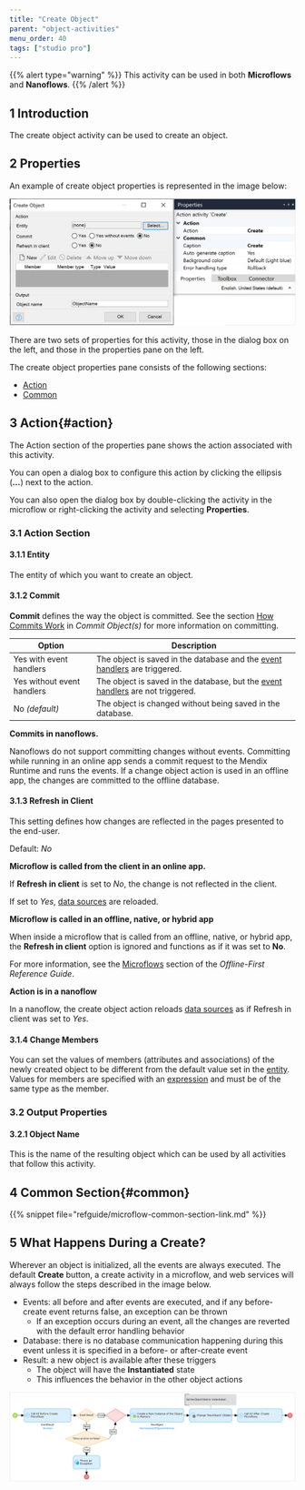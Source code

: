 ```yaml
---
title: "Create Object"
parent: "object-activities"
menu_order: 40
tags: ["studio pro"]
---
```


{{% alert type="warning" %}}
This activity can be used in both **Microflows** and **Nanoflows**.
{{% /alert %}}

## 1 Introduction 

The create object activity can be used to create an object.

## 2 Properties

An example of create object properties is represented in the image below:

![create object properties](attachments/object-activities/create-properties.png)

There are two sets of properties for this activity, those in the dialog box on the left, and those in the properties pane on the left.

The create object properties pane consists of the following sections:

* [Action](#action)
* [Common](#common)

## 3 Action{#action}

The Action section of the properties pane shows the action associated with this activity.

You can open a dialog box to configure this action by clicking the ellipsis (**…**) next to the action.

You can also open the dialog box by double-clicking the activity in the microflow or right-clicking the activity and selecting **Properties**.

### 3.1 Action Section

#### 3.1.1 Entity

The entity of which you want to create an object.

#### 3.1.2 Commit

**Commit** defines the way the object is committed. See the section [How Commits Work](#how-commits-work) in *Commit Object(s)* for more information on committing.

| Option | Description |
| --- | --- |
| Yes with event handlers | The object is saved in the database and the [event handlers](event-handlers) are triggered. |
| Yes without event handlers | The object is saved in the database, but the [event handlers](event-handlers) are not triggered. |
| No *(default)*  | The object is changed without being saved in the database. |

**Commits in nanoflows.**

Nanoflows do not support committing changes without events. Committing while running in an online app sends a commit request to the Mendix Runtime and runs the events. If a change object action is used in an offline app, the changes are committed to the offline database.

#### 3.1.3 Refresh in Client

This setting defines how changes are reflected in the pages presented to the end-user.

Default: *No*

**Microflow is called from the client in an online app.**

If **Refresh in client** is set to *No*, the change is not reflected in the client.

If set to *Yes*, [data sources](data-sources) are reloaded.

**Microflow is called in an offline, native, or hybrid app**

When inside a microflow that is called from an offline, native, or hybrid app, the **Refresh in client** option is ignored and functions as if it was set to **No**.

For more information, see the [Microflows](offline-first#microflows) section of the *Offline-First Reference Guide*.

**Action is in a nanoflow**

In a nanoflow, the create object action reloads [data sources](data-sources) as if Refresh in client was set to *Yes*.

#### 3.1.4 Change Members

You can set the values of members (attributes and associations) of the newly created object to be different from the default value set in the [entity](entities). Values for members are specified with an [expression](expressions) and must be of the same type as the member.

### 3.2 Output Properties

#### 3.2.1 Object Name

This is the name of the resulting object which can be used by all activities that follow this activity.

## 4 Common Section{#common}

{{% snippet file="refguide/microflow-common-section-link.md" %}}

## 5 What Happens During a Create?

Wherever an object is initialized, all the events are always executed. The default **Create** button, a create activity in a microflow, and web services will always follow the steps described in the image below.

* Events: all before and after events are executed, and if any before-create event returns false, an exception can be thrown
	* If an exception occurs during an event, all the changes are reverted with the default error handling behavior
* Database: there is no database communication happening during this event unless it is specified in a before- or after-create event
* Result: a new object is available after these triggers
	* The object will have the **Instantiated** state
	* This influences the behavior in the other object actions

![](attachments/object-activities/18582173.png)
